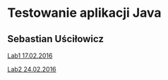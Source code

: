 # Testowanie aplikacji Java
## Sebastian Uściłowicz

[Lab1 17.02.2016](https://github.com/suscilowicz/java-testowanie/tree/master/lab01)

[Lab2 24.02.2016](https://github.com/suscilowicz/java-testowanie/tree/master/lab02)
